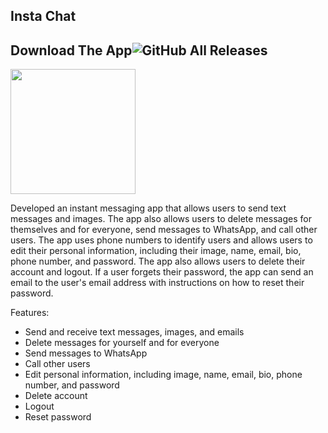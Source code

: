 ## Insta Chat

## Download The App![GitHub All Releases](https://img.shields.io/github/downloads/HusseinMohamed99/Insta_Chat/total?color=green)
<a href="https://github.com/HusseinMohamed99/Insta_Chat/releases/download/v1.0.0/InstaChat.apk"><img src="https://playerzon.com/asset/download.png" width="200"></img></a>


Developed an instant messaging app that allows users to send text messages and images. The app also allows users to delete messages for themselves and for everyone, send messages to WhatsApp, and call other users. The app uses phone numbers to identify users and allows users to edit their personal information, including their image, name, email, bio, phone number, and password. The app also allows users to delete their account and logout. If a user forgets their password, the app can send an email to the user's email address with instructions on how to reset their password.

Features:

- Send and receive text messages, images, and emails
- Delete messages for yourself and for everyone
- Send messages to WhatsApp
- Call other users
- Edit personal information, including image, name, email, bio, phone number, and password
- Delete account
- Logout
- Reset password
